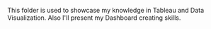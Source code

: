This folder is used to showcase my knowledge in Tableau and Data Visualization. Also I'll present my Dashboard creating skills.
